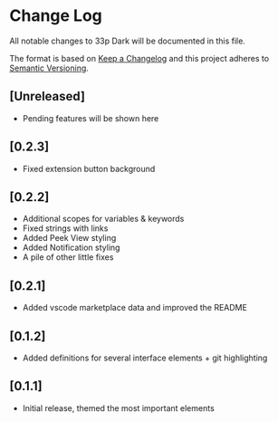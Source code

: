 # Change Log

All notable changes to 33p Dark will be documented in this file.

The format is based on [Keep a Changelog](http://keepachangelog.com/en/1.0.0/) and this project adheres to [Semantic Versioning](http://semver.org/spec/v2.0.0.html).

## [Unreleased]
- Pending features will be shown here

## [0.2.3]
- Fixed extension button background

## [0.2.2]
- Additional scopes for variables & keywords
- Fixed strings with links
- Added Peek View styling
- Added Notification styling
- A pile of other little fixes

## [0.2.1]
- Added vscode marketplace data and improved the README

## [0.1.2]
- Added definitions for several interface elements + git highlighting

## [0.1.1]
- Initial release, themed the most important elements
